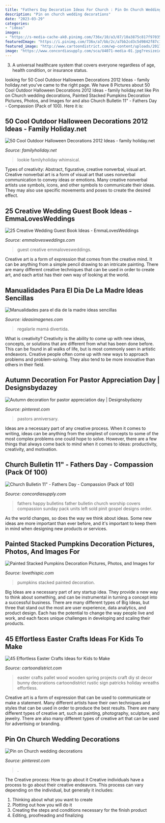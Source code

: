 ```yaml
---
title: "Fathers Day Decoration Ideas For Church : Pin On Church Wedding Decorations"
description: "Pin on church wedding decorations"
date: "2023-03-29"
categories:
- "ideas"
images:
- "https://s-media-cache-ak0.pinimg.com/736x/10/a3/87/10a3875c817f97035dd1ef2473478e80.jpg"
featuredImage: "https://i.pinimg.com/736x/a7/bb/2c/a7bb2cd3c5d9842f87c1ae04a9cf5def.jpg"
featured_image: "http://www.cartoondistrict.com/wp-content/uploads/2017/02/Easter-Crafts-Ideas-for-Kids30.jpg"
image: "https://www.concordiasupply.com/sca/U4071-media-01.jpg?resizeid=3&amp;resizeh=600&amp;resizew=600"
---
```



3. A universal healthcare system that covers everyone regardless of age, health condition, or insurance status.

	

		
looking for 50 Cool Outdoor Halloween Decorations 2012 Ideas - family holiday.net you've came to the right page. We have 8 Pictures about 50 Cool Outdoor Halloween Decorations 2012 Ideas - family holiday.net like Pin on Church wedding decorations, Painted Stacked Pumpkins Decoration Pictures, Photos, and Images for and also Church Bulletin 11&quot; - Fathers Day - Compassion (Pack of 100). Here it is:
		
    
## 50 Cool Outdoor Halloween Decorations 2012 Ideas - Family Holiday.net

<img loading=lazy src="https://www.familyholiday.net/wp-content/uploads/2012/09/Cool-Outdoor-Halloween-Decorations-2012-Ideas_071.jpg" onerror="this.onerror=null;this.src='https://tse2.mm.bing.net/th?id=OIP.PngTQitkmm6-4lHV-4_EPwHaLe&amp;pid=15.1';" alt="50 Cool Outdoor Halloween Decorations 2012 Ideas - family holiday.net">

_Source: familyholiday.net_

>lookie familyholiday whimsical. 

	

Types of creativity: Abstract, figurative, creative nonverbal, visual art.
Creative nonverbal art is a form of visual art that uses nonverbal communication to convey ideas or emotions. Many creative nonverbal artists use symbols, icons, and other symbols to communicate their ideas. They may also use specific movements and poses to create the desired effect.

    
## 25 Creative Wedding Guest Book Ideas - EmmaLovesWeddings

<img loading=lazy src="http://emmalovesweddings.com/wp-content/uploads/2018/01/wishing-stones-wedding-guest-book-ideas.jpg" onerror="this.onerror=null;this.src='https://tse1.mm.bing.net/th?id=OIP.sqMoQSg5LjhfKxeevO8gaAHaUR&amp;pid=15.1';" alt="25 Creative Wedding Guest Book Ideas - EmmaLovesWeddings">

_Source: emmalovesweddings.com_

>guest creative emmalovesweddings. 

	

Creative art is a form of expression that comes from the creative mind. It can be anything from a simple pencil drawing to an intricate painting. There are many different creative techniques that can be used in order to create art, and each artist has their own way of looking at the world.

    
## Manualidades Para El Dia De La Madre Ideas Sencillas

<img loading=lazy src="https://ideasimagenes.com/wp-content/uploads/2016/09/78c2350efd558a3de50a10abe0a7e5d3.jpg" onerror="this.onerror=null;this.src='https://tse4.mm.bing.net/th?id=OIP.eMI1Dv1Vij3lChCr4Kfl0wHaLE&amp;pid=15.1';" alt="Manualidades para el dia de la madre ideas sencillas">

_Source: ideasimagenes.com_

>regalarle mamá divertida. 

	

What is creativity?
Creativity is the ability to come up with new ideas, concepts, or solutions that are different from what has been done before. This can be found in all walks of life, but is most commonly seen in artistic endeavors. Creative people often come up with new ways to approach problems and problem-solving. They also tend to be more innovative than others in their field.

    
## Autumn Decoration For Pastor Appreciation Day | Designsbydazey

<img loading=lazy src="https://s-media-cache-ak0.pinimg.com/736x/10/a3/87/10a3875c817f97035dd1ef2473478e80.jpg" onerror="this.onerror=null;this.src='https://tse3.mm.bing.net/th?id=OIP.AtD0jFW79jh2FIu_CUr7xAHaJ3&amp;pid=15.1';" alt="Autumn decoration for pastor appreciation day | Designsbydazey">

_Source: pinterest.com_

>pastors anniversary. 

	

Ideas are a necessary part of any creative process. When it comes to writing, ideas can be anything from the simplest of concepts to some of the most complex problems one could hope to solve. However, there are a few things that always come back to mind when it comes to ideas: productivity, creativity, and motivation.

    
## Church Bulletin 11&quot; - Fathers Day - Compassion (Pack Of 100)

<img loading=lazy src="https://www.concordiasupply.com/sca/U4071-media-01.jpg?resizeid=3&amp;resizeh=600&amp;resizew=600" onerror="this.onerror=null;this.src='https://tse2.mm.bing.net/th?id=OIP.ppKsxAXTJ9z9RG0cQW2_DgAAAA&amp;pid=15.1';" alt="Church Bulletin 11&quot; - Fathers Day - Compassion (Pack of 100)">

_Source: concordiasupply.com_

>fathers happy bulletins father bulletin church worship covers compassion sunday pack units left sold pinit gospel designs order. 

	

As the world changes, so does the way we think about ideas. Some new ideas are more important than ever before, and it's important to keep them in mind when designing new products or services.

    
## Painted Stacked Pumpkins Decoration Pictures, Photos, And Images For

<img loading=lazy src="http://www.lovethispic.com/uploaded_images/316442-Painted-Stacked-Pumpkins-Decoration.jpg" onerror="this.onerror=null;this.src='https://tse2.mm.bing.net/th?id=OIP.zcCVnI3komXFtb2xgaJ4DQHaNK&amp;pid=15.1';" alt="Painted Stacked Pumpkins Decoration Pictures, Photos, and Images for">

_Source: lovethispic.com_

>pumpkins stacked painted decoration. 

	

Big Ideas are a necessary part of any startup idea. They provide a new way to think about something, and can be instrumental in turning a concept into a successful business. There are many different types of Big Ideas, but three that stand out the most are user experience, data analytics, and product design. Each has the potential to change the way people live and work, and each faces unique challenges in developing and scaling their products.

    
## 45 Effortless Easter Crafts Ideas For Kids To Make

<img loading=lazy src="http://www.cartoondistrict.com/wp-content/uploads/2017/02/Easter-Crafts-Ideas-for-Kids30.jpg" onerror="this.onerror=null;this.src='https://tse1.mm.bing.net/th?id=OIP.orrcBhi93y7YCentlGwhZgHaLH&amp;pid=15.1';" alt="45 Effortless Easter Crafts Ideas for Kids to Make">

_Source: cartoondistrict.com_

>easter crafts pallet wood wooden spring projects craft diy st decor bunny decorations cartoondistrict rustic sign patricks holiday wreaths effortless. 

	

Creative art is a form of expression that can be used to communicate or make a statement. Many different artists have their own techniques and styles that can be used in order to produce the best results. There are many different types of creative art, such as painting, photography, sculpture, and jewelry. There are also many different types of creative art that can be used for advertising or branding.

    
## Pin On Church Wedding Decorations

<img loading=lazy src="https://i.pinimg.com/736x/a7/bb/2c/a7bb2cd3c5d9842f87c1ae04a9cf5def.jpg" onerror="this.onerror=null;this.src='https://tse2.mm.bing.net/th?id=OIP.kbE0jFTAV_IDyfHhx14cJwHaLF&amp;pid=15.1';" alt="Pin on Church wedding decorations">

_Source: pinterest.com_

>. 

	

The Creative process: How to go about it
Creative individuals have a process to go about their creative endeavors. This process can vary depending on the individual, but generally it includes: 
1. Thinking about what you want to create 
2. Plotting out how you will do it 
3. Creating the steps and conditions necessary for the finish product 
4. Editing, proofreading and finalizing 

